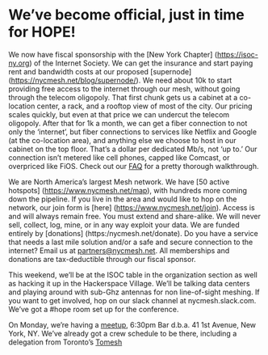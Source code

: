 # We’ve become official, just in time for HOPE!

We now have fiscal sponsorship with the [New York Chapter] (https://isoc-ny.org) of the Internet Society. We can get the insurance and start paying rent and bandwidth costs at our proposed [supernode] (https://nycmesh.net/blog/supernode/). We need about 10k to start providing free access to the internet through our mesh, without going through the telecom oligopoly. That first chunk gets us a cabinet at a co-location center, a rack, and a rooftop view of most of the city. Our pricing scales quickly, but even at that price we can undercut the telecom oligopoly. After that for 1k a month, we can get a fiber connection to not only the ‘internet’, but fiber connections to services like Netflix and Google (at the co-location area), and anything else we choose to host in our cabinet on the top floor. That’s a dollar per dedicated Mb/s, not ‘up to.’ Our connection isn’t metered like cell phones, capped like Comcast, or overpriced like FiOS. Check out our [FAQ](https://nycmesh.net/faq) for a pretty thorough walkthrough.

We are North America’s largest Mesh network. We have [50 active hotspots] (https://www.nycmesh.net/map), with hundreds more coming down the pipeline. If you live in the area and would like to hop on the network, our join form is [here] (https://www.nycmesh.net/join). Access is and will always remain free. You must extend and share-alike. We will never sell, collect, log, mine, or in any way exploit your data. We are funded entirely by [donations] (https:/nycmesh.net/donate). Do you have a service that needs a last mile solution and/or a safe and secure connection to the internet? Email us at  <partners@nycmesh.net>. All memberships and donations are tax-deductible through our fiscal sponsor. 

This weekend, we’ll be at the ISOC table in the organization section as well as hacking it up in the Hackerspace Village. We’ll be talking data centers and playing around with sub-Ghz antennas for non line-of-sight meshing. If you want to get involved, hop on our slack channel at nycmesh.slack.com. We’ve got a #hope room set up for the conference. 

On Monday, we’re having a [meetup](https://meetup.com/nycmesh), 6:30pm  Bar d.b.a.
41 1st Avenue, New York, NY. We’ve already got a crew schedule to be there, including a delegation from Toronto’s [Tomesh](https://tomesh.net/) 




